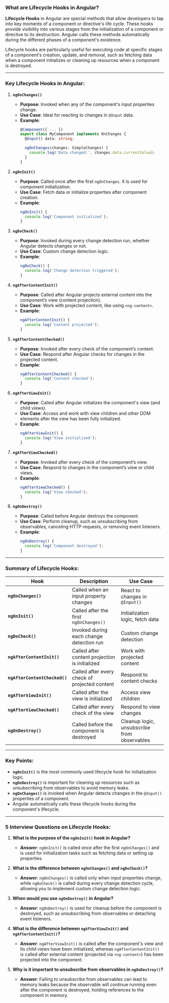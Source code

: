### What are Lifecycle Hooks in Angular?

**Lifecycle Hooks** in Angular are special methods that allow developers to tap into key moments of a component or directive's life cycle. These hooks provide visibility into various stages from the initialization of a component or directive to its destruction. Angular calls these methods automatically during the different phases of a component's existence.

Lifecycle hooks are particularly useful for executing code at specific stages of a component's creation, update, and removal, such as fetching data when a component initializes or cleaning up resources when a component is destroyed.

---

### Key Lifecycle Hooks in Angular:

1. **`ngOnChanges()`**
   - **Purpose**: Invoked when any of the component's input properties change.
   - **Use Case**: Ideal for reacting to changes in `@Input` data.
   - **Example**:
     ```typescript
     @Component({ ... })
     export class MyComponent implements OnChanges {
       @Input() data: string;

       ngOnChanges(changes: SimpleChanges) {
         console.log('Data changed:', changes.data.currentValue);
       }
     }
     ```

2. **`ngOnInit()`**
   - **Purpose**: Called once after the first `ngOnChanges`. It is used for component initialization.
   - **Use Case**: Fetch data or initialize properties after component creation.
   - **Example**:
     ```typescript
     ngOnInit() {
       console.log('Component initialized');
     }
     ```

3. **`ngDoCheck()`**
   - **Purpose**: Invoked during every change detection run, whether Angular detects changes or not.
   - **Use Case**: Custom change detection logic.
   - **Example**:
     ```typescript
     ngDoCheck() {
       console.log('Change detection triggered');
     }
     ```

4. **`ngAfterContentInit()`**
   - **Purpose**: Called after Angular projects external content into the component’s view (content projection).
   - **Use Case**: Work with projected content, like using `<ng-content>`.
   - **Example**:
     ```typescript
     ngAfterContentInit() {
       console.log('Content projected');
     }
     ```

5. **`ngAfterContentChecked()`**
   - **Purpose**: Invoked after every check of the component’s content.
   - **Use Case**: Respond after Angular checks for changes in the projected content.
   - **Example**:
     ```typescript
     ngAfterContentChecked() {
       console.log('Content checked');
     }
     ```

6. **`ngAfterViewInit()`**
   - **Purpose**: Called after Angular initializes the component's view (and child views).
   - **Use Case**: Access and work with view children and other DOM elements after the view has been fully initialized.
   - **Example**:
     ```typescript
     ngAfterViewInit() {
       console.log('View initialized');
     }
     ```

7. **`ngAfterViewChecked()`**
   - **Purpose**: Invoked after every check of the component’s view.
   - **Use Case**: Respond to changes in the component’s view or child views.
   - **Example**:
     ```typescript
     ngAfterViewChecked() {
       console.log('View checked');
     }
     ```

8. **`ngOnDestroy()`**
   - **Purpose**: Called before Angular destroys the component.
   - **Use Case**: Perform cleanup, such as unsubscribing from observables, canceling HTTP requests, or removing event listeners.
   - **Example**:
     ```typescript
     ngOnDestroy() {
       console.log('Component destroyed');
     }
     ```

---

### Summary of Lifecycle Hooks:

| Hook                      | Description                                               | Use Case                                              |
|---------------------------|-----------------------------------------------------------|-------------------------------------------------------|
| **`ngOnChanges()`**        | Called when an input property changes                     | React to changes in `@Input()`                        |
| **`ngOnInit()`**           | Called after the first `ngOnChanges()`                    | Initialization logic, fetch data                      |
| **`ngDoCheck()`**          | Invoked during each change detection run                  | Custom change detection                               |
| **`ngAfterContentInit()`** | Called after content projection is initialized            | Work with projected content                           |
| **`ngAfterContentChecked()`** | Called after every check of projected content            | Respond to content checks                             |
| **`ngAfterViewInit()`**    | Called after the view is initialized                      | Access view children                                  |
| **`ngAfterViewChecked()`** | Called after every check of the view                      | Respond to view changes                               |
| **`ngOnDestroy()`**        | Called before the component is destroyed                  | Cleanup logic, unsubscribe from observables           |

---

### Key Points:
- **`ngOnInit()`** is the most commonly used lifecycle hook for initialization logic.
- **`ngOnDestroy()`** is important for cleaning up resources such as unsubscribing from observables to avoid memory leaks.
- **`ngOnChanges()`** is invoked when Angular detects changes in the `@Input()` properties of a component.
- Angular automatically calls these lifecycle hooks during the component's lifecycle.

---

### 5 Interview Questions on Lifecycle Hooks:

1. **What is the purpose of the `ngOnInit()` hook in Angular?**
   - **Answer**: `ngOnInit()` is called once after the first `ngOnChanges()` and is used for initialization tasks such as fetching data or setting up properties.

2. **What is the difference between `ngOnChanges()` and `ngDoCheck()`?**
   - **Answer**: `ngOnChanges()` is called only when input properties change, while `ngDoCheck()` is called during every change detection cycle, allowing you to implement custom change detection logic.

3. **When would you use `ngOnDestroy()` in Angular?**
   - **Answer**: `ngOnDestroy()` is used for cleanup before the component is destroyed, such as unsubscribing from observables or detaching event listeners.

4. **What is the difference between `ngAfterViewInit()` and `ngAfterContentInit()`?**
   - **Answer**: `ngAfterViewInit()` is called after the component's view and its child views have been initialized, whereas `ngAfterContentInit()` is called after external content (projected via `<ng-content>`) has been projected into the component.

5. **Why is it important to unsubscribe from observables in `ngOnDestroy()`?**
   - **Answer**: Failing to unsubscribe from observables can lead to memory leaks because the observable will continue running even after the component is destroyed, holding references to the component in memory.
